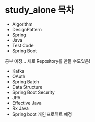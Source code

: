 # study_alone 목차

- Algorithm
- DesignPattern
- Spring
- Java
- Test Code
- Spring Boot

공부 예정... 새로 Repository를 만들 수도있음!
- Kafka
- OAuth
- Spring Batch
- Data Structure
- Spring Boot Security
- JPA
- Effective Java
- Rx Java
- Spring boot 개인 프로젝트 예정
